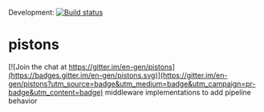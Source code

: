 Development:
[![Build status](https://ci.appveyor.com/api/projects/status/laj3i8l3y3dj81pa/branch/development?svg=true)](https://ci.appveyor.com/project/en-gen/pistons/branch/development)

# pistons

[![Join the chat at https://gitter.im/en-gen/pistons](https://badges.gitter.im/en-gen/pistons.svg)](https://gitter.im/en-gen/pistons?utm_source=badge&utm_medium=badge&utm_campaign=pr-badge&utm_content=badge)
middleware implementations to add pipeline behavior
